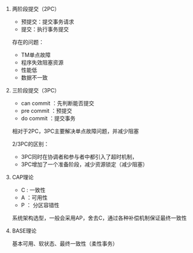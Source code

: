 1. 两阶段提交（2PC）

   + 预提交：提交事务请求
   + 提交：执行事务提交

   存在的问题：

   + TM单点故障
   + 程序失效阻塞资源
   + 性能低
   + 数据不一致

2. 三阶段提交（3PC）

   + can commit ：先判断能否提交
   + pre commit ：预提交
   + do commit ：提交事务

   相对于2PC，3PC主要解决单点故障问题，并减少阻塞

   2/3PC的区别：

   + 3PC同时在协调者和参与者中都引入了超时机制，
   + 3PC增加了一个准备阶段，减少资源锁定（减少阻塞）

3. CAP理论

   + C : 一致性
   + A ：可用性
   + P ： 分区容错性

   系统架构选型，一般会采用AP，舍去C，通过各种补偿机制保证最终一致性

4. BASE理论

   基本可用、软状态、最终一致性（柔性事务）